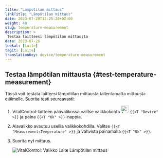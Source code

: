 ```yaml
---
title: "Lämpötilan mittaus"
linkTitle: "Lämpötilan mittaus"
date: 2023-07-28T13:25:28+02:00
weight: 40
slug: temperature-measurement
description: >
 Testaa laitteesi lämpötilan mittausta
date: 2023-07-26
luokat: [Laite]
tagit: [Laite]
translationKey: device/temperature-measurement
---
```

## Testaa lämpötilan mittausta {#test-temperature-measurement}

Tässä voit testata laitteesi lämpötilan mittausta tallentamatta mittausta eläimelle. Suorita testi seuraavasti:

1. VitalControl-laitteen päävalikossa valitse valikkokohta <img src="/icons/device.svg" width="25" align="bottom" alt="Laite" /> `{{<T "Device" >}}` ja paina `{{<T "Ok" >}}`-nappia.

2. Alavalikko avautuu useilla valikkokohdilla. Valitse `{{<T "MeasurementsTemperature" >}}` ja vahvista painamalla `{{<T "Ok" >}}`.

3. Suorita nyt mittaus.

   ![VitalControl: Valikko Laite Lämpötilan mittaus](../images/temperature.png "Testaa lämpötilan mittausta")
